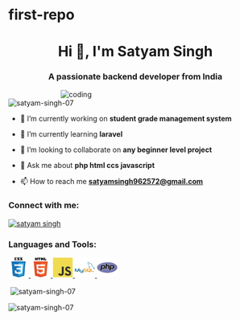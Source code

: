 # first-repo
<h1 align="center">Hi 👋, I'm Satyam Singh</h1>
<h3 align="center">A passionate backend developer from India</h3>

<img align="right" alt="coding" width="400" src="https://www.google.com/url?sa=i&url=https%3A%2F%2Fgithub.com%2FSurya9263%2FSurya9263&psig=AOvVaw2fHbekK1Di5NsLifS9wDCr&ust=1732814724689000&source=images&cd=vfe&opi=89978449&ved=0CBMQjRxqFwoTCKjInYaE_YkDFQAAAAAdAAAAABAJ">
 
<p align="left"> <img src="https://komarev.com/ghpvc/?username=satyam-singh-07&label=Profile%20views&color=0e75b6&style=flat" alt="satyam-singh-07" /> </p>

- 🔭 I’m currently working on **student grade management system**

- 🌱 I’m currently learning **laravel**

- 👯 I’m looking to collaborate on **any beginner level project**

- 💬 Ask me about **php html ccs javascript**

- 📫 How to reach me **satyamsingh962572@gmail.com**

<h3 align="left">Connect with me:</h3>
<p align="left">
<a href="https://linkedin.com/in/satyam singh" target="blank"><img align="center" src="https://raw.githubusercontent.com/rahuldkjain/github-profile-readme-generator/master/src/images/icons/Social/linked-in-alt.svg" alt="satyam singh" height="30" width="40" /></a>
</p>

<h3 align="left">Languages and Tools:</h3>
<p align="left"> <a href="https://www.w3schools.com/css/" target="_blank" rel="noreferrer"> <img src="https://raw.githubusercontent.com/devicons/devicon/master/icons/css3/css3-original-wordmark.svg" alt="css3" width="40" height="40"/> </a> <a href="https://www.w3.org/html/" target="_blank" rel="noreferrer"> <img src="https://raw.githubusercontent.com/devicons/devicon/master/icons/html5/html5-original-wordmark.svg" alt="html5" width="40" height="40"/> </a> <a href="https://developer.mozilla.org/en-US/docs/Web/JavaScript" target="_blank" rel="noreferrer"> <img src="https://raw.githubusercontent.com/devicons/devicon/master/icons/javascript/javascript-original.svg" alt="javascript" width="40" height="40"/> </a> <a href="https://www.mysql.com/" target="_blank" rel="noreferrer"> <img src="https://raw.githubusercontent.com/devicons/devicon/master/icons/mysql/mysql-original-wordmark.svg" alt="mysql" width="40" height="40"/> </a> <a href="https://www.php.net" target="_blank" rel="noreferrer"> <img src="https://raw.githubusercontent.com/devicons/devicon/master/icons/php/php-original.svg" alt="php" width="40" height="40"/> </a> </p>

<p>&nbsp;<img align="center" src="https://github-readme-stats.vercel.app/api?username=satyam-singh-07&show_icons=true&locale=en" alt="satyam-singh-07" /></p>

<p><img align="center" src="https://github-readme-streak-stats.herokuapp.com/?user=satyam-singh-07&" alt="satyam-singh-07" /></p>
